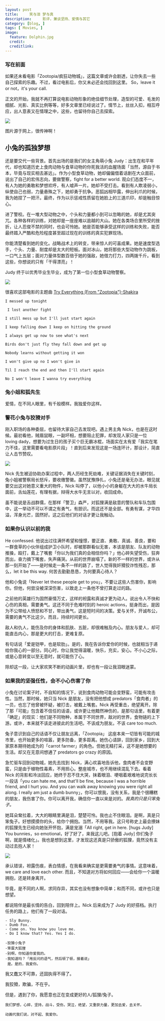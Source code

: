 ```yaml
---
layout: post  
title:     笑与泪 梦与真
description:     影评，兼谈坚持、爱情与其它
category: [blog, ]  
tags: [ Movies, ]  
image:
  feature: Dolphin.jpg
  credit: 
  creditlink:   
---
```


### 写在前面

如果还未看电影「Zootopia/疯狂动物城」，这篇文章或许会剧透，让你失去一些自己探索的乐趣。不过，看过电影后，你又未必还会找回到这里。 So，leave it or not，it's your call.

正文的开始，我就不再打算说电影动物形象的绝佳细节处理，造型的可爱、毛发的细腻、光影、真实比例等等，好多文章里已经说过了。情节上，丝丝入扣，相互呼应，出人意表又在情理之中，这些，也留待你自己去探索。

![](https://mmbiz.qlogo.cn/mmbiz/4C6k8vspyvx4rMhEpic4SoYFGRKGXBLpE29hpmLAibiaEagXIq93FQj8gyj8VuzOHttLa0FTs3x3aE9FfXic0tkvqw/0?wx_fmt=jpeg)

图片源于网上，很传神啊！

## 小兔的孤独梦想

还是要交代一些背景。首先出场的是我们的女主角萌小兔 Judy：出生在和平年代，却也知道历史上食肉动物与食草动物的你死我活的血腥场面「当然，源自于书本，毕竟与现实相去甚远」。作为小型食草动物，她却偏偏借着话剧在大众面前，说出了自己的宏伟志向，要做警察，fight for a better world. 观众们态度不一，有人为她的勇敢和梦想欢呼，有人嘘声一片。她却不受打击。看到有人欺凌弱小，纵使自己也弱，力量悬殊之下，她却勇于抗争。恶狐凶相毕露，伸出利爪的时候，我为她捏了一把汗。最终，作为以示惩戒性质留在她脸上的三道爪印，却是触目惊心。

进了警校。在一堆大型动物之中，个头和力量都小到可以忽略的她，却是尤其突兀。各种各样的训练，对她却是一座座难以逾越的大山。她在各类场合里所受的挫折，让人忍俊不禁的同时，也会可怜她。她是否能够承受这样的训练和失败，能否最终踏入严酷和危险程度甚至超过现在的训练的真实犯罪现场。

你能清楚看到她的变化。战略战术上的转变，带来惊人的可喜成果。她是速度型选手，个头、力量、耐度却是太大的短板。面对冰山，她将那些大型动物作为跳板，一口气上五层；面对力量体型数百倍于她的强敌，她借力打力，四两拨千斤。看到这些，你想说的只有「干得漂亮」！

Judy 终于以优秀毕业生毕业，成为了第一位小型食草动物警察。

![](https://mmbiz.qlogo.cn/mmbiz/4C6k8vspyvx4rMhEpic4SoYFGRKGXBLpENP5ia7O7FPSicmQzWy2DqqKfwT0gws5569Lk0rIMz9gHqVD99C0dLgoA/0?wx_fmt=jpeg)

很喜欢这部电影的主题曲 [Try Everything (From "Zootopia")-Shakira](http://www.xiami.com/play?ids=/song/playlist/id/1775480928/object_name/default/object_id/0#loaded)

    I messed up tonight
    
     I lost another fight
    
    I still mess up but I'll just start again
    
    I keep falling down I keep on hitting the ground
    
    I always get up now to see what's next
    
    Birds don't just fly they fall down and get up
    
    Nobody learns without getting it won
    
    I won't give up no I won't give in
    
    Til I reach the end and then I'll start again
    
    No I won't leave I wanna try everything


### 兔小姐和狐先生

爱情，在不同人眼里，有千般模样。我独爱你这样。

### 警花小兔与狡猾对手

刚入职场的各种委屈，也留待大家自己去发现吧。遇上男主角 Nick，也是在这时候。最初看他，贼眉鼠眼，一副坏相，想要阻止犯罪，却发现人家只是一位 loving dady，想要为过生日的孩子买个巨无霸冰棍，场面实在太有爱「我实在笔力不佳，这里需要看电影原片段」！直到后来发现这是一场连环计，那设计，简直让人击节赞叹。

![](https://mmbiz.qlogo.cn/mmbiz/4C6k8vspyvx4rMhEpic4SoYFGRKGXBLpEQxwkBlGD43ZXxR5gG2zVbNEpicx2TBaVPdClrBoM01hItNSnzoPibSgw/0?wx_fmt=jpeg)

Nick 先生被迫协助办案过程中，两人历经生死劫难，关键证据消失在关键时刻，兔小姐被警察局长怒斥，要收缴警徽。虽然犹豫挣扎，小兔还是毫无办法，眼见就要交出这对她意义重大的物件，Nick 叫停了，以他小小的身躯在大大的水牛局长面前，舌灿莲花，有理有据，辩得大水牛无言以对，收回成命。

虽不能说是舌战群儒，在那样「警卫」森严，对狐狸满是敌意的警队和车队包围中，这一举动不可以不谓之有勇气，有胆识。而这还不是全部。有勇有谋，才华四溢，浑身光芒，固然好。这之后他们的对话才更让我触动。

### 如果你认识以前的我

He confessed. 他说出过往满怀希望和憧憬，要正直、勇敢、真诚、善良，要和一群食草的小伙伴组成护卫小队时，却被那群看似无害，本该是朋友、队友的动物推搡，殴打，戴上了嘴套「你以为我们真的会相信你吗？」他心碎失望受伤，狂奔而出，奋力摘下嘴套，失声痛哭。从前的世界崩塌了。新的不一样的世界，或许从那一刻开始了——是时候走一条不一样的路了，世人觉得我奸猾狡诈性残忍，那么，let it be this way. 何苦去勤勤恳恳，为何要真心待人？

他和小兔说「Never let these people get to you」，不要让这些人伤害你，影响你。但他，何尝没被深深伤害，以致走上一条他不曾打算走过的路。

之前他的英雄行为固然豪情万丈，这样的袒露和真诚才更为动人。说出令人不快和心伤的真相，需要勇气。这还不同于危难时刻的 heroic actions，挺身而出，是因为不公带给人愤怒和不甘，带出勇气，这是短时间的决策。爱与关怀，开诚布公，需要的勇气不比这少。而且，持续时间更长。

敌人和仇人，能伤及你的身体和肌肤、五脏，却很难触及内心。朋友与爱人，却可能直击内心，那是更大的打击，更难复原。

有句话说「爱是铠甲，也是软肋」。是的，我在告诉你爱你的时候，也就相当于递给你我心的一部分。同心时，你让我觉得温暖，快乐，充实，安心。不小心之际，或是心意转变以至无意时，就可能伤了心。

除却这一段，让大家欢笑不断的动画片里，却也有一段让我泪眼迷蒙。

### 如果我的坚强任性，会不小心伤害了你 

小兔在讨论案子时，不自知的情况下，说到食肉动物可能会变野蛮，可能有攻击性。当然，那时候，她只当 Nick 是朋友，没有把他想成 predators「食肉者」的一员，也忘了他曾被怀疑，被打击，被戴上嘴套。Nick 再受重击，绝望离开。除了那「可能」包含着不信任的话语，或许更让他黯然神伤的，是那句话里，有着更「确定」的现实：他们是不同物种，本属于不同世界，敌对的世界，食物链的上下游。或许，本来就不该走进彼此的生活吧。不该成为朋友。不该 care too much.

兔子意识到自己的话语不仅让朋友远离，「Zootopia」 这座本来一切皆有可能的城市里，也开始更多的喧嚣，更多防备，更多距离。她伤心请辞，回到家乡，回到大家原本期待她成为的「carrot farmer」的角色。但她无精打采，这不是她想要的生活。却又在无意间想通了 predators go crazy 的原因。

急忙驱车回到动物城，她先去找到 Nick，满心欢喜地告诉他，食肉者不会变野蛮，只是由于植物性毒素，不用担心。整座城市，也不用继续混乱下去。看着 Nick 的背影和冷淡回应，她终于忍不住大哭，抹着眼泪、哽咽着艰难地说完长长一段话「you can hate me, and that'll be fine, because I was a horrible friend, and I hurt you. And you can walk away knowing you were right all along. I really am just a dumb bunny」，你可以恨我，没有关系，我是个很糟糕的朋友，我伤害了你。你可以离开我，确信你一直以来是对的。*我真的只是只笨兔子。*

她耳朵耷拉着，大大的眼睛里满是泪，楚楚可怜。我也止不住眼泪。是啊，真是只笨兔子。好想摸摸你的头，给你个拥抱。当然，不用等我。这只号称史上最会撩妹的狐狸先生已经向她张开怀抱，满是宠溺「All right, get in here. [hugs Judy] You bunnies，so emotional，好了好了，来我这儿吧。[抱着 Judy] 你们兔子啊，就是情绪化」。我也是想到这里，才发现这还真是只骄傲的狐狸，竟然没有主动过去抱人家！

![](https://mmbiz.qlogo.cn/mmbiz/4C6k8vspyvx4rMhEpic4SoYFGRKGXBLpEKBwmiaLaicziaX9b6zBsIImkrpEqvNFuDch4bzrgc6mWJlk6ZNE9QaIDw/0?wx_fmt=jpeg)

承认错误，袒露伤痕，表白情感，在我看来确实是更需要勇气的事情。这意味着，we care and love each other. 而且，不知道对方将如何回应——会给你一个温暖拥抱，还是转身离开。

毕竟，是不同的人啊，求同存异，其实也没有想象中简单；和而不同，或许也只是想望。

都说陪伴是最长情的告白，回到陪伴上。Nick 后来成为了 Judy 的好搭档。执行任务的路上，他们有了一段对话。

	- Sly Bunny. 
	- Dumb Fox.
	- Come on. You know you love me.
	- Do I know that? Yes. Yes I do.
	
	-狡猾小兔子
	-笨蛋大狐狸
	-别啊，你知道你爱我的。
	-我知道吗？「用反问的语气，然后顿了顿，接着说」
	 是。是的，我爱你。

我又蠢又不可靠，还固执得不得了。

我狡猾，欺骗，不在乎。

但是，遇到了你，我愿意也正在变成更好的人/狐狸/兔子。

	我们梦想，心碎，坚持，战斗，受伤，哭泣，绝望，又重获力量，更加去爱，去关怀。

	动画代我们说，对不起、我爱你。

